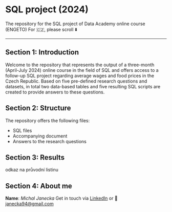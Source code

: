 # SQL project (2024)
The repository for the SQL project of Data Academy online course (ENGETO)
For :czech_republic:, please scroll :arrow_down:

---

## Section 1: Introduction
Welcome to the repository that represents the output of a three-month (April-July 2024) online course in the field of SQL and offers access to a follow-up SQL project regarding average wages and food prices in the Czech Republic. Based on five pre-defined research questions and datasets, in total two data-based tables and five resulting SQL scripts are created to provide answers to these questions.

## Section 2: Structure
The repository offers the following files:
* SQL files
* Accompanying document
* Answers to the research questions

## Section 3: Results
odkaz na průvodní listinu

## Section 4: About me
**Name**: *Michal Janecka*
Get in touch via [LinkedIn](https://www.linkedin.com/in/michal-janecka/) or :email: janecka94@gmail.com


